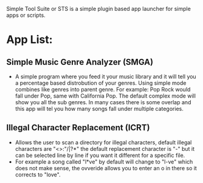 Simple Tool Suite or STS is a simple plugin based app launcher for simple apps or scripts.

# App List:
## Simple Music Genre Analyzer (SMGA)
  - A simple program where you feed it your music library and it will tell you a percentage based distrobution of your genres. Using simple mode combines like genres into parent genre. For example: Pop Rock would fall under Pop, same with California Pop. The default complex mode will show you all the sub genres. In many cases there is some overlap and this app will tel you how many songs fall under multiple categories.
  
## Illegal Character Replacement (ICRT)
  - Allows the user to scan a directory for illegal characters, default illegal characters are "<>:"/\|?*" the default replacement character is "-" but it can be selected line by line if you want it different for a specific file.
  - For example a song called "l*ve" by default will change to "l-ve" which does not make sense, the ovveride allows you to enter an o in there so it corrects to "love". 
